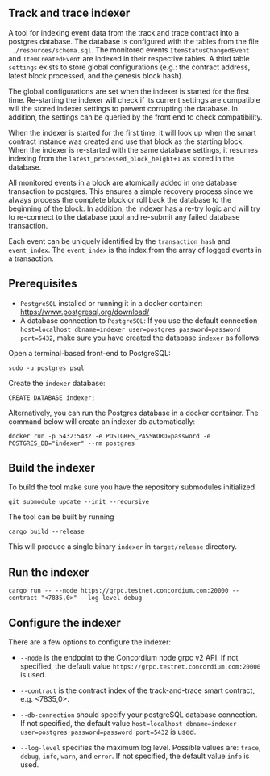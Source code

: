 ## Track and trace indexer

A tool for indexing event data from the track and trace contract into a postgres database. The database is configured with the tables from the file `../resources/schema.sql`. The monitored events `ItemStatusChangedEvent` and `ItemCreatedEvent` are indexed in their respective tables. A third table `settings` exists to store global configurations (e.g.: the contract address, latest block processed, and the genesis block hash). 

The global configurations are set when the indexer is started for the first time. Re-starting the indexer will check if its current settings are compatible will the stored indexer settings to prevent corrupting the database. In addition, the settings can be queried by the front end to check compatibility. 

When the indexer is started for the first time, it will look up when the smart contract instance was created and use that block as the starting block. When the indexer is re-started with the same database settings, it resumes indexing from the `latest_processed_block_height+1` as stored in the database.

All monitored events in a block are atomically added in one database transaction to postgres. This ensures a simple recovery process since we always process the complete block or roll back the database to the beginning of the block. In addition, the indexer has a re-try logic and will try to re-connect to the database pool and re-submit any failed database transaction.

Each event can be uniquely identified by the `transaction_hash` and `event_index`. The `event_index` is the index from the array of logged events in a transaction.

## Prerequisites

- `PostgreSQL` installed or running it in a docker container: https://www.postgresql.org/download/
-  A database connection to `PostgreSQL`: If you use the default connection `host=localhost dbname=indexer user=postgres password=password port=5432`, make sure you have created the database `indexer` as follows:

Open a terminal-based front-end to PostgreSQL:
```
sudo -u postgres psql
```

Create the `indexer` database:
```
CREATE DATABASE indexer;
```

Alternatively, you can run the Postgres database in a docker container. The command below will create an indexer db automatically:
```
docker run -p 5432:5432 -e POSTGRES_PASSWORD=password -e POSTGRES_DB="indexer" --rm postgres
```

## Build the indexer

To build the tool make sure you have the repository submodules initialized

```console
git submodule update --init --recursive
```

The tool can be built by running

```console
cargo build --release
```

This will produce a single binary `indexer` in `target/release` directory.

## Run the indexer

```console
cargo run -- --node https://grpc.testnet.concordium.com:20000 --contract "<7835,0>" --log-level debug
```

## Configure the indexer

There are a few options to configure the indexer:

- `--node` is the endpoint to the Concordium node grpc v2 API. If not specified, the default value `https://grpc.testnet.concordium.com:20000` is used.

- `--contract` is the contract index of the track-and-trace smart contract, e.g. <7835,0>.

- `--db-connection` should specify your postgreSQL database connection. If not specified, the default value `host=localhost dbname=indexer user=postgres password=password port=5432` is used.

- `--log-level` specifies the maximum log level. Possible values are: `trace`, `debug`, `info`, `warn`, and `error`. If not specified, the default value `info` is used.